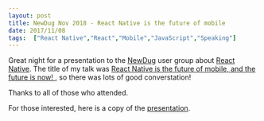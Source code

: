 ```yaml
---
layout: post
title: NewDug Nov 2018 - React Native is the future of mobile
date: 2017/11/08
tags:  ["React Native","React","Mobile","JavaScript","Speaking"]
---
```


Great night for a presentation to the [NewDug](http://newdug.org/) user group about 
[React Native](https://facebook.github.io/react-native/). The title
of my talk was [React Native is the future of mobile, and the future is now! ](https://www.eventbrite.com/e/react-native-is-the-future-of-mobile-and-the-future-is-now-john-ptacek-tickets-37036925441?aff=esli#), so there was lots of good converstation!


Thanks to all of those who attended.

For those interested, here is a copy of the  [presentation](https://docs.google.com/presentation/d/1rGOy1_GwRRcNVT-RkdiWb7Ra82Hoeno0vType5_NdnM/edit?usp=sharing).
